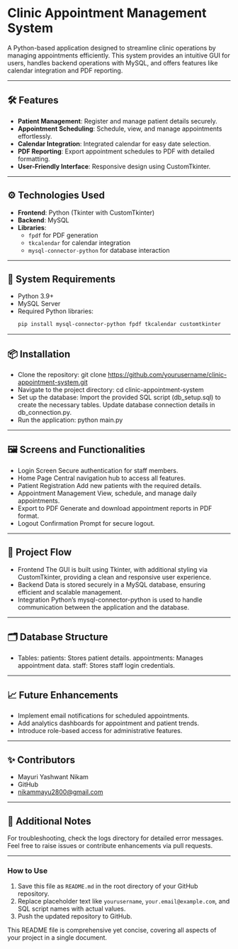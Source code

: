 # Clinic Appointment Management System

A Python-based application designed to streamline clinic operations by managing appointments efficiently. This system provides an intuitive GUI for users, handles backend operations with MySQL, and offers features like calendar integration and PDF reporting.

---

## 🛠 Features
- **Patient Management**: Register and manage patient details securely.
- **Appointment Scheduling**: Schedule, view, and manage appointments effortlessly.
- **Calendar Integration**: Integrated calendar for easy date selection.
- **PDF Reporting**: Export appointment schedules to PDF with detailed formatting.
- **User-Friendly Interface**: Responsive design using CustomTkinter.

---

## ⚙️ Technologies Used
- **Frontend**: Python (Tkinter with CustomTkinter)
- **Backend**: MySQL
- **Libraries**:  
  - `fpdf` for PDF generation  
  - `tkcalendar` for calendar integration  
  - `mysql-connector-python` for database interaction  

---

## 🚀 System Requirements
- Python 3.9+
- MySQL Server
- Required Python libraries:
  ```bash
  pip install mysql-connector-python fpdf tkcalendar customtkinter

---

## 📦 Installation
- Clone the repository:
  git clone https://github.com/yourusername/clinic-appointment-system.git
- Navigate to the project directory:
  cd clinic-appointment-system
- Set up the database:
  Import the provided SQL script (db_setup.sql) to create the necessary tables.
  Update database connection details in db_connection.py.
- Run the application:
  python main.py

---

## 🖼️ Screens and Functionalities
- Login Screen
  Secure authentication for staff members.
- Home Page
  Central navigation hub to access all features.
- Patient Registration
  Add new patients with the required details.
- Appointment Management
  View, schedule, and manage daily appointments.
- Export to PDF
  Generate and download appointment reports in PDF format.
- Logout Confirmation
  Prompt for secure logout.

---

## 🌟 Project Flow
- Frontend
  The GUI is built using Tkinter, with additional styling via CustomTkinter, providing a clean and responsive user experience.
- Backend
  Data is stored securely in a MySQL database, ensuring efficient and scalable management.
- Integration
  Python’s mysql-connector-python is used to handle communication between the application and the database.

---

## 🗂 Database Structure
- Tables:
  patients: Stores patient details.
  appointments: Manages appointment data.
  staff: Stores staff login credentials.

---

## 📈 Future Enhancements
- Implement email notifications for scheduled appointments.
- Add analytics dashboards for appointment and patient trends.
- Introduce role-based access for administrative features.

---

## ✨ Contributors
- Mayuri Yashwant Nikam
- GitHub
- nikammayu2800@gmail.com

---

## 📝 Additional Notes
For troubleshooting, check the logs directory for detailed error messages.
Feel free to raise issues or contribute enhancements via pull requests.

---

### How to Use
1. Save this file as `README.md` in the root directory of your GitHub repository.
2. Replace placeholder text like `yourusername`, `your.email@example.com`, and SQL script names with actual values.  
3. Push the updated repository to GitHub.  

This README file is comprehensive yet concise, covering all aspects of your project in a single document.
